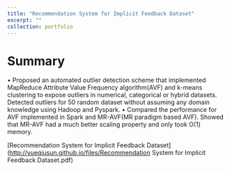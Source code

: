 ```yaml
---
title: "Recommendation System for Implicit Feedback Dataset"
excerpt: ""
collection: portfolio
---
```


Summary
======
•	Proposed an automated outlier detection scheme that implemented MapReduce Attribute Value Frequency algorithm(AVF) and k-means clustering to expose outliers in numerical, categorical or hybrid datasets. Detected outliers for 50 random dataset without assuming any domain knowledge using Hadoop and Pyspark.
•	Compared the performance for AVF implemented in Spark and MR-AVF(MR paradigm based AVF). Showed that MR-AVF had a much better scaling property and only took O(1) memory.



[Recommendation System for Implicit Feedback Dataset](http://yueqiusun.github.io/files/Recommendation System for Implicit Feedback Dataset.pdf)
